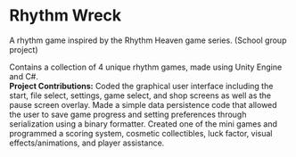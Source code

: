 # Rhythm Wreck
A rhythm game inspired by the Rhythm Heaven game series. (School group project)

Contains a collection of 4 unique rhythm games, made using Unity Engine and C#.  
**Project Contributions:** Coded the graphical user interface including the start, file select, settings, game select, and shop screens as well as the pause screen overlay. Made a simple data persistence code that allowed the user to save game progress and setting preferences through serialization using a binary formatter. Created one of the mini games and programmed a scoring system, cosmetic collectibles, luck factor, visual effects/animations, and player assistance.
